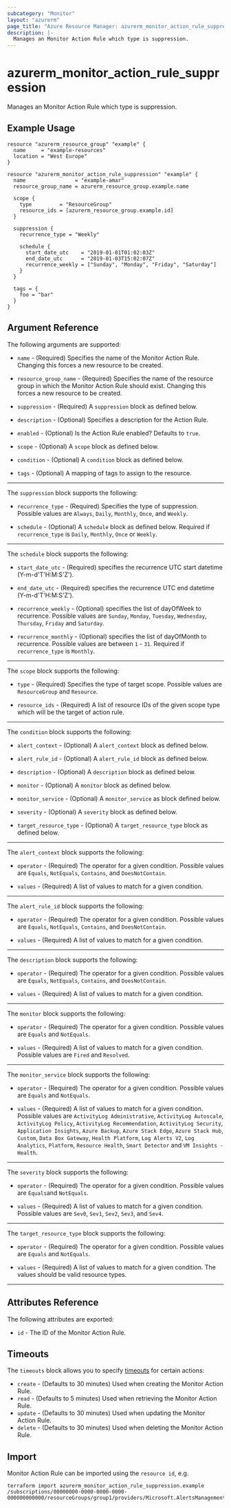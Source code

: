 ```yaml
---
subcategory: "Monitor"
layout: "azurerm"
page_title: "Azure Resource Manager: azurerm_monitor_action_rule_suppression"
description: |-
  Manages an Monitor Action Rule which type is suppression.
---
```


# azurerm_monitor_action_rule_suppression

Manages an Monitor Action Rule which type is suppression.

## Example Usage

```hcl
resource "azurerm_resource_group" "example" {
  name     = "example-resources"
  location = "West Europe"
}

resource "azurerm_monitor_action_rule_suppression" "example" {
  name                = "example-amar"
  resource_group_name = azurerm_resource_group.example.name

  scope {
    type         = "ResourceGroup"
    resource_ids = [azurerm_resource_group.example.id]
  }

  suppression {
    recurrence_type = "Weekly"

    schedule {
      start_date_utc    = "2019-01-01T01:02:03Z"
      end_date_utc      = "2019-01-03T15:02:07Z"
      recurrence_weekly = ["Sunday", "Monday", "Friday", "Saturday"]
    }
  }

  tags = {
    foo = "bar"
  }
}
```

## Argument Reference

The following arguments are supported:

* `name` - (Required) Specifies the name of the Monitor Action Rule. Changing this forces a new resource to be created.

* `resource_group_name` - (Required) Specifies the name of the resource group in which the Monitor Action Rule should exist. Changing this forces a new resource to be created.

* `suppression` - (Required) A `suppression` block as defined below.

* `description` - (Optional) Specifies a description for the Action Rule.

* `enabled` - (Optional) Is the Action Rule enabled? Defaults to `true`.

* `scope` - (Optional) A `scope` block as defined below.

* `condition` - (Optional) A `condition` block as defined below.

* `tags` - (Optional) A mapping of tags to assign to the resource.

---

The `suppression` block supports the following:

* `recurrence_type` - (Required) Specifies the type of suppression. Possible values are `Always`, `Daily`, `Monthly`, `Once`, and `Weekly`.

* `schedule` - (Optional) A `schedule` block as defined below. Required if `recurrence_type` is `Daily`, `Monthly`, `Once` or `Weekly`.

---

The `schedule` block supports the following:

* `start_date_utc` - (Required) specifies the recurrence UTC start datetime (Y-m-d'T'H:M:S'Z').

* `end_date_utc` - (Required) specifies the recurrence UTC end datetime (Y-m-d'T'H:M:S'Z').

* `recurrence_weekly` - (Optional) specifies the list of dayOfWeek to recurrence. Possible values are `Sunday`, `Monday`, `Tuesday`, `Wednesday`, `Thursday`, `Friday` and  `Saturday`.

* `recurrence_monthly` - (Optional) specifies the list of dayOfMonth to recurrence. Possible values are between `1` - `31`. Required if `recurrence_type` is `Monthly`.

---

The `scope` block supports the following:

* `type` - (Required) Specifies the type of target scope. Possible values are `ResourceGroup` and `Resource`.

* `resource_ids` - (Required) A list of resource IDs of the given scope type which will be the target of action rule.

---

The `condition` block supports the following:

* `alert_context` - (Optional) A `alert_context` block as defined below.

* `alert_rule_id` - (Optional) A `alert_rule_id` block as defined below.

* `description` - (Optional) A `description` block as defined below.

* `monitor` - (Optional) A `monitor` block as defined below.

* `monitor_service` - (Optional) A `monitor_service` as block defined below.

* `severity` - (Optional) A `severity` block as defined below.

* `target_resource_type` - (Optional) A `target_resource_type` block as defined below.

---

The `alert_context` block supports the following:

* `operator` - (Required) The operator for a given condition. Possible values are `Equals`, `NotEquals`, `Contains`, and `DoesNotContain`.

* `values` - (Required) A list of values to match for a given condition.

---

The `alert_rule_id` block supports the following:

* `operator` - (Required) The operator for a given condition. Possible values are `Equals`, `NotEquals`, `Contains`, and `DoesNotContain`.

* `values` - (Required) A list of values to match for a given condition.

---

The `description` block supports the following:

* `operator` - (Required) The operator for a given condition. Possible values are `Equals`, `NotEquals`, `Contains`, and `DoesNotContain`.

* `values` - (Required) A list of values to match for a given condition.

---

The `monitor` block supports the following:

* `operator` - (Required) The operator for a given condition. Possible values are `Equals` and `NotEquals`.

* `values` - (Required) A list of values to match for a given condition. Possible values are `Fired` and `Resolved`.

---

The `monitor_service` block supports the following:

* `operator` - (Required) The operator for a given condition. Possible values are `Equals` and `NotEquals`.

* `values` - (Required) A list of values to match for a given condition. Possible values are `ActivityLog Administrative`, `ActivityLog Autoscale`, `ActivityLog Policy`, `ActivityLog Recommendation`, `ActivityLog Security`, `Application Insights`, `Azure Backup`, `Azure Stack Edge`, `Azure Stack Hub`, `Custom`, `Data Box Gateway`, `Health Platform`, `Log Alerts V2`, `Log Analytics`, `Platform`, `Resource Health`, `Smart Detector` and `VM Insights - Health`.

---

The `severity` block supports the following:

* `operator` - (Required) The operator for a given condition. Possible values are `Equals`and `NotEquals`.

* `values` - (Required) A list of values to match for a given condition. Possible values are `Sev0`, `Sev1`, `Sev2`, `Sev3`, and `Sev4`.

---

The `target_resource_type` block supports the following:

* `operator` - (Required) The operator for a given condition. Possible values are `Equals` and `NotEquals`.

* `values` - (Required) A list of values to match for a given condition. The values should be valid resource types.

---

## Attributes Reference

The following attributes are exported:

* `id` - The ID of the Monitor Action Rule.

## Timeouts

The `timeouts` block allows you to specify [timeouts](https://www.terraform.io/language/resources/syntax#operation-timeouts) for certain actions:

* `create` - (Defaults to 30 minutes) Used when creating the Monitor Action Rule.
* `read` - (Defaults to 5 minutes) Used when retrieving the Monitor Action Rule.
* `update` - (Defaults to 30 minutes) Used when updating the Monitor Action Rule.
* `delete` - (Defaults to 30 minutes) Used when deleting the Monitor Action Rule.

## Import

Monitor Action Rule can be imported using the `resource id`, e.g.

```shell
terraform import azurerm_monitor_action_rule_suppression.example /subscriptions/00000000-0000-0000-0000-000000000000/resourceGroups/group1/providers/Microsoft.AlertsManagement/actionRules/actionRule1
```

